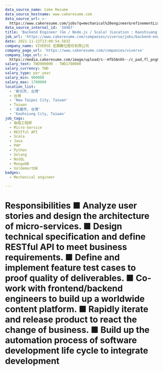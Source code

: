```yaml
---
data_source_name: Cake Resume
data_source_hostname: www.cakeresume.com
data_source_url: >-
  https://www.cakeresume.com/jobs?q=mechanical%20engineer&refinementList%5Blang_name%5D%5B0%5D=English&refinementList%5Bsalary_type%5D=per_year&range%5Bsalary_range%5D%5Bmin%5D=1000000&page=3
data_source_internal_id: '34467'
title: 'Backend Engineer (Go / Node.js / Scala) (Location : Kaoshiuang or Taipei)'
job_url: 'https://www.cakeresume.com/companies/viverse/jobs/backend-engineer-25a31c'
date: 2021-11-22T13:09:54.583Z
company_name: VIVERSE 宏願數位股份有限公司
company_page_url: 'https://www.cakeresume.com/companies/viverse'
company_logo_url: >-
  https://media.cakeresume.com/image/upload/s--Hfb5Ankh--/c_pad,fl_png8,h_200,w_200/v1658906546/p2ruzcprxlhab4ckdnlj.png
salary_text: TWD900000 - TWD1700000
salary_currency: TWD
salary_type: per_year
salary_min: 900000
salary_max: 1700000
location_list:
  - '新北市, 台灣'
  - 台灣
  - 'New Taipei City, Taiwan'
  - Taiwan
  - '高雄市, 台灣'
  - 'Kaohsiung City, Taiwan'
job_tags:
  - 後端工程師
  - Micro-Service
  - RESTful API
  - Scala
  - Java
  - PHP
  - Python
  - Golang
  - NoSQL
  - MongoDB
  - VoldemortDB
badges:
  - Mechanical engineer

---
```


# Responsibilities ■ Analyze user stories and design the architecture of micro-services. ■ Design technical specification and define RESTful API to meet business requirements. ■ Define and implement feature test cases to proof quality of deliverables. ■ Co-work with frontend/backend engineers to build up a worldwide content platform. ■ Rapidly iterate and release product to react the change of business. ■ Build up the automation process of software development life cycle to integrate development